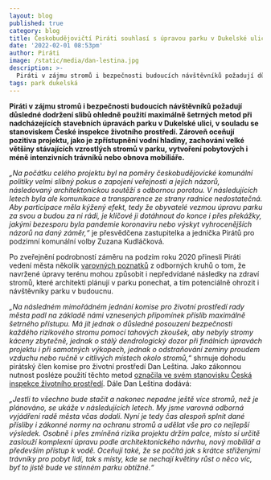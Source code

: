 ```yaml
---
layout: blog
published: true
category: blog
title: Českobudějovičtí Piráti souhlasí s úpravou parku v Dukelské ulici, varují ale před riziky pro stávající stromy
date: '2022-02-01 08:53pm'
author: Piráti
image: /static/media/dan-lestina.jpg
description: >-
  Piráti v zájmu stromů i bezpečnosti budoucích návštěvníků požadují důsledné dodržení slibů ohledně použití maximálně šetrných metod při nadcházejících stavebních úpravách parku v Dukelské ulici, v souladu se stanoviskem České inspekce životního prostředí. Zároveň oceňují pozitiva projektu, jako je zpřístupnění vodní hladiny, zachování velké většiny stávajících vzrostlých stromů v parku, vytvoření pobytových i méně intenzivních trávníků nebo obnova mobiliáře.
tags: park dukelská
---
```

**Piráti v zájmu stromů i bezpečnosti budoucích návštěvníků požadují důsledné dodržení slibů ohledně použití maximálně šetrných metod při nadcházejících stavebních úpravách parku v Dukelské ulici, v souladu se stanoviskem České inspekce životního prostředí. Zároveň oceňují pozitiva projektu, jako je zpřístupnění vodní hladiny, zachování velké většiny stávajících vzrostlých stromů v parku, vytvoření pobytových i méně intenzivních trávníků nebo obnova mobiliáře.**

*„Na počátku celého projektu byl na poměry českobudějovické komunální politiky velmi slibný pokus o zapojení veřejnosti a jejích názorů, následovaný architektonickou soutěží s odbornou porotou. V následujících letech byla ale komunikace a transparence ze strany radnice nedostatečná. Aby participace měla kýžený efekt, tedy že obyvatelé vezmou úpravu parku za svou a budou za ni rádi, je klíčové ji dotáhnout do konce i přes překážky, jakými bezesporu byla pandemie koronaviru nebo výskyt vyhrocenějších názorů na daný záměr,“* je přesvědčena zastupitelka a jednička Pirátů pro podzimní komunální volby Zuzana Kudláčková.

Po zveřejnění podrobností záměru na podzim roku 2020 přinesli Piráti vedení města několik [varovných poznatků](/blog/2020/11/23/jednali-jsme-o-zachovani-stromu-v-parku-v-dukelske/) z odborných kruhů o tom, že navržené úpravy terénu mohou způsobit i nepředvídané následky na zdraví stromů, které architekti plánují v parku ponechat, a tím potenciálně ohrozit i návštěvníky parku v budoucnu. 


*„Na následném mimořádném jednání komise pro životní prostředí rady města padl na základě námi vznesených připomínek příslib maximálně šetrného přístupu. Má jít jednak o důsledné posouzení bezpečnosti každého rizikového stromu pomocí tahových zkoušek, aby nebyly stromy káceny zbytečně, jednak o stálý dendrologický dozor při finálních úpravách projektu i při samotných výkopech, jednak o odstraňování zeminy proudem vzduchu nebo ručně v citlivých místech okolo stromů,“* shrnuje dohodu pirátský člen komise pro životní prostředí Dan Leština. Jako zákonnou nutnost posléze použití těchto metod [označila ve svém stanovisku Česká inspekce životního prostředí](/static/doc/dukelska-cizp.pdf). Dále Dan Leština dodává:


*„Jestli to všechno bude stačit a nakonec nepadne ještě více stromů, než je plánováno, se ukáže v následujících letech. My jsme varovná odborná vyjádření radě města včas dodali. Nyní je tedy čas alespoň splnit dané přísliby i zákonné normy na ochranu stromů a udělat vše pro co nejlepší výsledek. Osobně i přes zmíněná rizika projektu držím palce, místo si určitě zaslouží komplexní úpravu podle architektonického návrhu, nový mobiliář a především přístup k vodě. Oceňuji také, že se počítá jak s krátce střiženými trávníky pro pobyt lidí, tak s místy, kde se nechají květiny růst o něco víc, byť to jistě bude ve stinném parku obtížné.“*
